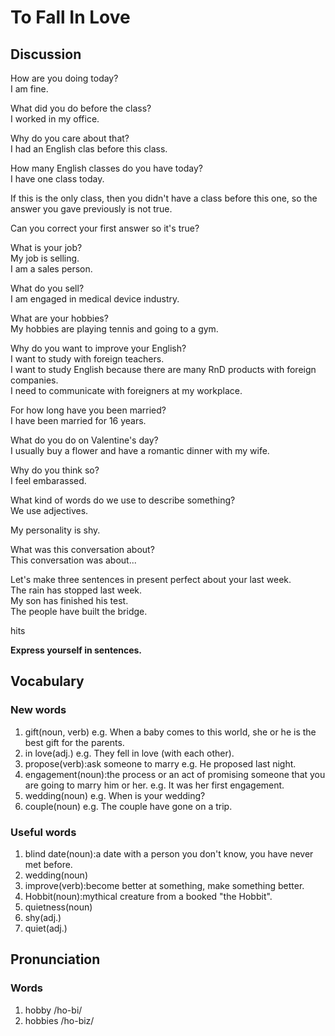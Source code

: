 # To Fall In Love
## Discussion
How are you doing today?  
I am fine.  

What did you do before the class?  
I worked in my office.  

Why do you care about that?  
I had an English clas before this class.  

How many English classes do you have today?  
I have one class today.  

If this is the only class, then you didn't have a class before this one, so the answer you gave previously is not true.  

Can you correct your first answer so it's true?  

What is your job?  
My job is selling.  
I am a sales person.  

What do you sell?  
I am engaged in medical device industry.  

What are your hobbies?  
My hobbies are playing tennis and going to a gym.  

Why do you want to improve your English?  
I want to study with foreign teachers.   
I want to study English because there are many RnD products with foreign companies.  
I need to communicate with foreigners at my workplace.  

For how long have you been married?    
I have been married for 16 years.    

What do you do on Valentine's day?  
I usually buy a flower and have a romantic dinner with my wife.  

Why do you think so?  
I feel embarassed.  

What kind of words do we use to describe something?  
We use adjectives.   

My personality is shy.  

What was this conversation about?  
This conversation was about...

Let's make three sentences in present perfect about your last week.  
The rain has stopped last week.  
My son has finished his test.  
The people have built the bridge.  

hits

**Express yourself in sentences.**  

## Vocabulary
### New words
1. gift(noun, verb) e.g. When a baby comes to this world, she or he is the best gift for the parents.
1. in love(adj.) e.g. They fell in love (with each other).
1. propose(verb):ask someone to marry e.g. He proposed last night.
1. engagement(noun):the process or an act of promising someone that you are going to marry him or her. e.g. It was her first engagement.
1. wedding(noun) e.g. When is your wedding?
1. couple(noun) e.g. The couple have gone on a trip.

### Useful words
1. blind date(noun):a date with a person you don't know, you have never met before.
1. wedding(noun)
1. improve(verb):become better at something, make something better.
1. Hobbit(noun):mythical creature from a booked "the Hobbit".
1. quietness(noun)
1. shy(adj.)
1. quiet(adj.)

## Pronunciation
### Words
1. hobby /ho-bi/
1. hobbies /ho-biz/
